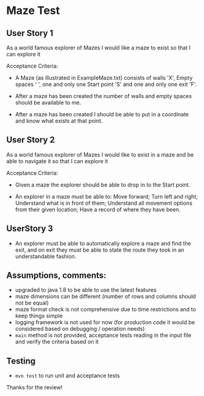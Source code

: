 # Maze Test

## User Story 1

As a world famous explorer of Mazes I would like a maze to exist so that I can explore it

Acceptance Criteria:

* A Maze (as illustrated in ExampleMaze.txt) consists of walls 'X', Empty spaces ' ', one and only one Start point 'S' and one and only one exit 'F'.

* After a maze has been created the number of walls and empty spaces should be available to me.

* After a maze has been created I should be able to put in a coordinate and know what exists at that point.


## User Story 2

As a world famous explorer of Mazes I would like to exist in a maze and be able to navigate it so that I can explore it

Acceptance Criteria:

* Given a maze the explorer should be able to drop in to the Start point.

* An explorer in a maze must be able to:
    Move forward;
    Turn left and right;
    Understand what is in front of them;
    Understand all movement options from their given location;
    Have a record of where they have been.


## UserStory 3
* An explorer must be able to automatically explore a maze and find the exit, and on exit they must be able to state the route they took in an understandable fashion.


## Assumptions, comments:
- upgraded to java 1.8 to be able to use the latest features
- maze dimensions can be different (number of rows and columns should not be equal)
- maze format check is not comprehensive due to time restrictions and to keep things simple
- logging framework is not used for now (for production code it would be considered based on debugging / operation needs)
- `main` method is not provided, acceptance tests reading in the input file and verify the criteria based on it
 
## Testing
- `mvn test` to run unit and acceptance tests

Thanks for the review!

